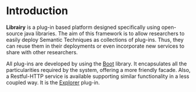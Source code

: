 # Introduction
**Librairy** is a plug-in based platform designed specifically using open-source java libraries. The aim of this framework is to allow researchers to easily deploy Semantic Techniques as collections of plug-ins. Thus, they can reuse them in their deployments or even incorporate new services to share with other researchers. 

All plug-ins are developed by using the [Boot](https://github.com/librairy/boot) library. It encapsulates all the particularities required by the system, offering a more friendly facade. Also, a Restful-HTTP service is available supporting similar functionality in a less coupled way. It is the [Explorer](https://github.com/librairy/explorer) plug-in.
